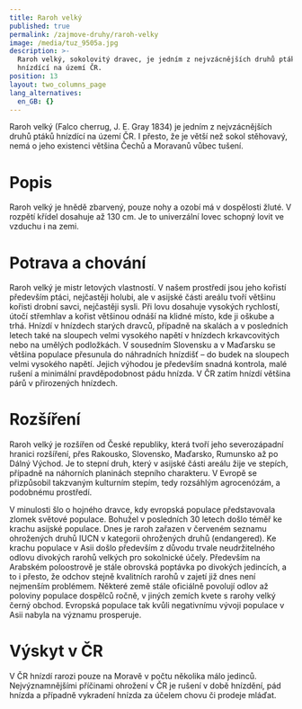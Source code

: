 ```yaml
---
title: Raroh velký
published: true
permalink: /zajmove-druhy/raroh-velky
image: /media/tuz_9505a.jpg
description: >-
  Raroh velký, sokolovitý dravec, je jedním z nejvzácnějších druhů ptáků
  hnízdící na území ČR. 
position: 13
layout: two_columns_page
lang_alternatives:
  en_GB: {}
---
```

Raroh velký (Falco cherrug, J. E. Gray 1834) je jedním z nejvzácnějších druhů ptáků hnízdící na území ČR. I přesto, že je větší než sokol stěhovavý, nemá o jeho existenci většina Čechů a Moravanů vůbec tušení. 

# Popis

Raroh velký je hnědě zbarvený, pouze nohy a ozobí má v dospělosti žluté. V rozpětí křídel dosahuje až 130 cm. Je to univerzální lovec schopný lovit ve vzduchu i na zemi.

# Potrava a chování

Raroh velký je mistr letových vlastností. V našem prostředí jsou jeho kořistí především ptáci, nejčastěji holubi, ale v asijské části areálu tvoří většinu kořisti drobní savci, nejčastěji sysli. Při lovu dosahuje vysokých rychlostí, útočí střemhlav a kořist většinou odnáší na klidné místo, kde ji oškube a trhá. Hnízdí v hnízdech starých dravců, případně na skalách a v posledních letech také na sloupech velmi vysokého napětí v hnízdech krkavcovitých nebo na umělých podložkách. V sousedním Slovensku a v Maďarsku se většina populace přesunula do náhradních hnízdišť – do budek na sloupech velmi vysokého napětí. Jejich výhodou je především snadná kontrola, malé rušení a minimální pravděpodobnost pádu hnízda. V ČR zatím hnízdí většina párů v přirozených hnízdech. 

# Rozšíření

Raroh velký je rozšířen od České republiky, která tvoří jeho severozápadní hranici rozšíření, přes Rakousko, Slovensko, Maďarsko, Rumunsko až po Dálný Východ. Je to stepní druh, který v asijské části areálu žije ve stepích, případně na náhorních planinách stepního charakteru. V Evropě se přizpůsobil takzvaným kulturním stepím, tedy rozsáhlým agrocenózám, a podobnému prostředí. 

V minulosti šlo o hojného dravce, kdy evropská populace představovala zlomek světové populace. Bohužel v posledních 30 letech došlo téměř ke krachu asijské populace. Dnes je raroh zařazen v červeném seznamu ohrožených druhů IUCN v kategorii ohrožených druhů (endangered). Ke krachu populace v Asii došlo především z důvodu trvale neudržitelného odlovu divokých rarohů velkých pro sokolnické účely. Především na Arabském poloostrově je stále obrovská poptávka po divokých jedincích, a to i přesto, že odchov stejně kvalitních rarohů v zajetí již dnes není nejmenším problémem. Některé země stále oficiálně povolují odlov až poloviny populace dospělců ročně, v jiných zemích kvete s rarohy velký černý obchod. Evropská populace tak kvůli negativnímu vývoji populace v Asii nabyla na významu prosperuje.

# Výskyt v ČR

V ČR hnízdí rarozi pouze na Moravě v počtu několika málo jedinců. Nejvýznamnějšími příčinami ohrožení v ČR je rušení v době hnízdění, pád hnízda a případně vykradení hnízda za účelem chovu či prodeje mláďat. 

#
